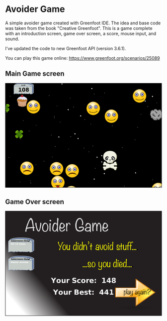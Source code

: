 # Avoider Game
A simple avoider game created with Greenfoot IDE. The idea and base code was taken from the book "Creative Greenfoot".
This is a game complete with an introduction screen, game over screen, a score, mouse input, and sound.

I've updated the code to new Greenfoot API (version 3.6.1). 

You can play this game online: https://www.greenfoot.org/scenarios/25089

## Main Game screen

![Screenshot](Screenshot.png)

## Game Over screen

![Game Over](GameOver.png)

